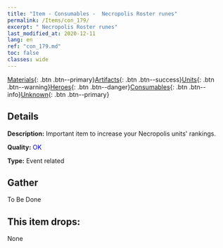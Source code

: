 ```yaml
---
title: "Item - Consumables -  Necropolis Roster runes"
permalink: /Items/con_179/
excerpt: " Necropolis Roster runes"
last_modified_at: 2020-12-11
lang: en
ref: "con_179.md"
toc: false
classes: wide
---
```

 [Materials](/Items/){: .btn .btn--primary}[Artifacts](/Items/Artifacts/){: .btn .btn--success}[Units](/Items/Units/){: .btn .btn--warning}[Heroes](/Items/Heroes/){: .btn .btn--danger}[Consumables](/Items/Consumables/){: .btn .btn--info}[Unknown](/Items/Unknown/){: .btn .btn--primary}

## Details
 **Description:** Important item to increase your Necropolis units' rankings.

 **Quality:** <span style="color: #0000CD">OK</span>

 **Type:** Event related

## Gather

  To Be Done

## This item drops:

  None

